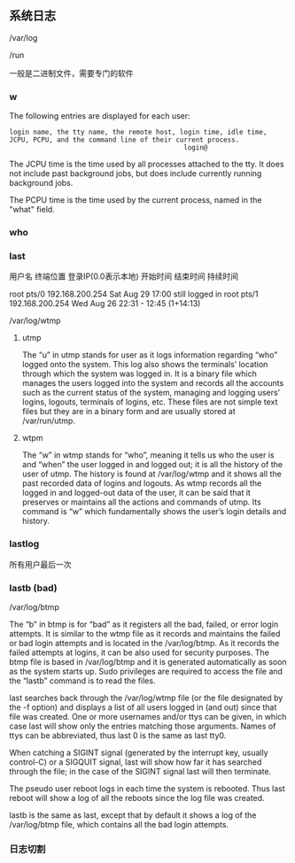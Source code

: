 
## 系统日志

/var/log

/run

一般是二进制文件，需要专门的软件

### w

The  following entries are displayed for each user: 

    login name, the tty name, the remote host, login time, idle time, JCPU, PCPU, and the command line of their current process.
                                                login@

The JCPU time is the time used by all processes attached to the tty.  It does not include past  background
jobs, but does include currently running background jobs.

The PCPU time is the time used by the current process, named in the "what" field.


### who

### last

用户名  终端位置      登录IP(0.0表示本地) 开始时间      结束时间    持续时间

root     pts/0        192.168.200.254  Sat Aug 29 17:00   still logged in
root     pts/1        192.168.200.254  Wed Aug 26 22:31 - 12:45 (1+14:13)

/var/log/wtmp


1. utmp

    The “u” in utmp stands for user as it logs information regarding “who”
    logged onto the system. This log also shows the terminals’ location through
    which the system was logged in. It is a binary file which manages the users
    logged into the system and records all the accounts such as the current
    status of the system, managing and logging users’ logins, logouts,
    terminals of logins, etc. These files are not simple text files but they
    are in a binary form and are usually stored at /var/run/utmp.

2. wtpm

    The “w” in wtmp stands for “who”, meaning it tells us who the user is and
    “when” the user logged in and logged out; it is all the history of the user
    of utmp. The history is found at /var/log/wtmp and it shows all the past
    recorded data of logins and logouts. As wtmp records all the logged in and
    logged-out data of the user, it can be said that it preserves or maintains
    all the actions and commands of utmp. Its command is “w” which
    fundamentally shows the user’s login details and history.

### lastlog

所有用户最后一次


### lastb   (bad)

/var/log/btmp

The “b” in btmp is for “bad” as it registers all the bad, failed, or error
login attempts. It is similar to the wtmp file as it records and maintains the
failed or bad login attempts and is located in the /var/log/btmp.  As it
records the failed attempts at logins, it can be also used for security
purposes. The btmp file is based in /var/log/btmp and it is generated
automatically as soon as the system starts up. Sudo privileges are required to
access the file and the “lastb” command is to read the files.


last  searches  back through the /var/log/wtmp file (or the file designated by the -f option) and displays a list of all
users logged in (and out) since that file was created.  One or more usernames and/or ttys can be given,  in  which  case
last  will show only the entries matching those arguments.  Names of ttys can be abbreviated, thus last 0 is the same as
last tty0.

When catching a SIGINT signal (generated by the interrupt key, usually control-C) or a SIGQUIT signal,  last  will  show
how far it has searched through the file; in the case of the SIGINT signal last will then terminate.

The  pseudo  user  reboot logs in each time the system is rebooted.  Thus last reboot will show a log of all the reboots
since the log file was created.

lastb is the same as last, except that by default it shows a log of the /var/log/btmp file, which contains all  the  bad
login attempts.


### 日志切割
